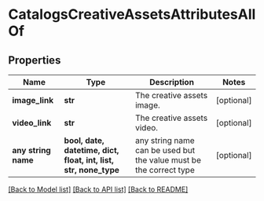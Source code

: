 # CatalogsCreativeAssetsAttributesAllOf


## Properties
Name | Type | Description | Notes
------------ | ------------- | ------------- | -------------
**image_link** | **str** | The creative assets image. | [optional] 
**video_link** | **str** | The creative assets video. | [optional] 
**any string name** | **bool, date, datetime, dict, float, int, list, str, none_type** | any string name can be used but the value must be the correct type | [optional]

[[Back to Model list]](../README.md#documentation-for-models) [[Back to API list]](../README.md#documentation-for-api-endpoints) [[Back to README]](../README.md)


